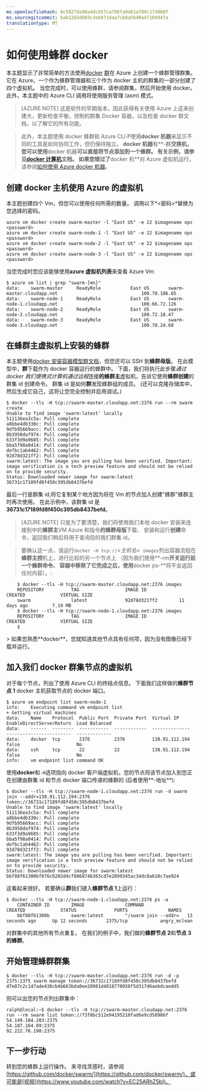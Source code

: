 ```yaml
---
ms.openlocfilehash: 8c5827da90a4dcb57ca796fa9d61a789c174960f
ms.sourcegitcommit: bab1265d669c3e6871daa7cb8a5640a47104947a
translationtype: MT
---
```


<properties
   pageTitle="使用 Azure 上蜂群 docker 入门教程"
   description="描述如何创建具有 Docker VM 扩展的一组虚拟机并使用蜂群创建 Docker 群集。"
   services="virtual-machines"
   documentationCenter="virtual-machines"
   authors="squillace"
   manager="timlt"
   editor="tysonn"/>

<tags
   ms.service="virtual-machines"
   ms.devlang="na"
   ms.topic="article"
   ms.tgt_pltfrm="vm-linux"
   ms.workload="infrastructure"
   ms.date="05/24/2015"
   ms.author="rasquill"/>

# 如何使用蜂群 docker

本主题显示了非常简单的方法使用[docker](https://www.docker.com/) [群](https://github.com/docker/swarm)在 Azure 上创建一个蜂群管理群集。 它在 Azure，一个作为蜂群管理器和三个作为 docker 主机的群集的一部分创建了四个虚拟机。 当您完成时，可以使用蜂群，请参阅群集，然后开始使用 docker。 此外，本主题中的 Azure CLI 调用将使用服务管理 (asm) 模式。 

> [AZURE.NOTE] 这是软件的早期版本，因此获得有关使用 Azure 上这来创建大，更新检查平衡，控制的群集 Docker 容器，以及检查 docker 群文档，以了解它的所有功能。
<!-- -->
> 此外，本主题使用 docker 蜂群和 Azure CLI*不*使用**docker 机器**来显示不同的工具是如何协同工作，但仍保持独立。 **docker 机器**有**-群**交换机，您可以使用**docker 机器**可以直接将节点添加到一个蜂群。 有关示例，请参见[docker 计算机](https://github.com/docker/machine)文档。 如果您错过了**docker 机**对 Azure 虚拟机运行，请参阅[如何使用 Azure docker 机器](virtual-machines-docker-machine.md)。

## 创建 docker 主机使用 Azure 的虚拟机

本主题创建四个 Vm，但您可以使用任何所需的数量。 调用以下*&lt;密码&gt;*替换为您选择的密码。

    azure vm docker create swarm-master -l "East US" -e 22 $imagename ops <password>
    azure vm docker create swarm-node-1 -l "East US" -e 22 $imagename ops <password>
    azure vm docker create swarm-node-2 -l "East US" -e 22 $imagename ops <password>
    azure vm docker create swarm-node-3 -l "East US" -e 22 $imagename ops <password>

当您完成时您应该能够使用**azure 虚拟机列表**来查看 Azure Vm:

    $ azure vm list | grep "swarm-[mn]"
    data:    swarm-master     ReadyRole           East US       swarm-master.cloudapp.net                               100.78.186.65
    data:    swarm-node-1     ReadyRole           East US       swarm-node-1.cloudapp.net                               100.66.72.126
    data:    swarm-node-2     ReadyRole           East US       swarm-node-2.cloudapp.net                               100.72.18.47  
    data:    swarm-node-3     ReadyRole           East US       swarm-node-3.cloudapp.net                               100.78.24.68  

## 在蜂群主虚拟机上安装的蜂群

本主题使用[docker 安装容器模型群文档](https://github.com/docker/swarm#1---docker-image)，但您还可以 SSH 到**蜂群母版**。 在此模型中，**群**下载作为 docker 容器运行的蜂群中。 下面，我们将执行此步骤*通过 docker 我们便携式计算机通过远程*连接**的蜂群主**虚拟机，告诉它使用**蜂群创建**的群集 id 创建命令。 群集 id 是如何**群**发现蜂群组的成员。 (还可以克隆存储库中，然后生成它自己，这将让您完全控制并启用调试。)

    $ docker --tls -H tcp://swarm-master.cloudapp.net:2376 run --rm swarm create
    Unable to find image 'swarm:latest' locally
    511136ea3c5a: Pull complete
    a8bbe4db330c: Pull complete
    9dfb95669acc: Pull complete
    0b3950daf974: Pull complete
    633f3d9a9685: Pull complete
    bba5f98a0414: Pull complete
    defbc1ab4462: Pull complete
    92d78d321ff2: Pull complete
    swarm:latest: The image you are pulling has been verified. Important: image verification is a tech preview feature and should not be relied on to provide security.
    Status: Downloaded newer image for swarm:latest
    36731c17189fd8f450c395db8437befd

最后一行是群集 id;将它复制某个地方因为将在 Vm 的节点加入创建"蜂群"蜂群主时再次使用。 在此示例中，该群集 id 是**36731c17189fd8f450c395db8437befd**。

> [AZURE.NOTE] 只是为了要清楚，我们将使用我们本地 docker 安装来连接到中的**蜂群主**VM Azure 和指令**的蜂群母版**下载、 安装和运行**创建**命令，返回我们稍后将用于查询目的我们群集 id。
<!-- -->
> 要确认这一点，请运行`docker -H tcp://`*&lt;主机名&gt;*` images`列出容器流程在**蜂群主控**机上，进行比较的另一个节点上 （因为我们使用**-rm**开关运行前一个蜂群命令、 容器中移除了它完成之后，使用**docker ps-**将不会返回任何内容）。:


        $ docker --tls -H tcp://swarm-master.cloudapp.net:2376 images
        REPOSITORY          TAG                 IMAGE ID            CREATED             VIRTUAL SIZE
        swarm               latest              92d78d321ff2        11 days ago         7.19 MB
        $ docker --tls -H tcp://swarm-node-1.cloudapp.net:2376 images
        REPOSITORY          TAG                 IMAGE ID            CREATED             VIRTUAL SIZE
        $
<P />
> 如果您熟悉**docker**，您就知道其他节点具有任何项，因为没有图像已经下载并运行。

## 加入我们 docker 群集节点的虚拟机

对于每个节点，列出了使用 Azure CLI 的终结点信息。 下面我们这样做的**蜂群节点 1** docker 主机获取节点的 docker 端口。

    $ azure vm endpoint list swarm-node-1
    info:    Executing command vm endpoint list
    + Getting virtual machines
    data:    Name    Protocol  Public Port  Private Port  Virtual IP      EnableDirectServerReturn  Load Balanced
    data:    ------  --------  -----------  ------------  --------------  ------------------------  -------------
    data:    docker  tcp       2376         2376          138.91.112.194  false                     No
    data:    ssh     tcp       22           22            138.91.112.194  false                     No
    info:    vm endpoint list command OK


使用**docker**和`-H`选项指向 docker 客户端虚拟机，您的节点将该节点加入到您正在创建由群集 id 和节点 docker 端口传递的蜂群的 (后者使用**-地址**):

    $ docker --tls -H tcp://swarm-node-1.cloudapp.net:2376 run -d swarm join --addr=138.91.112.194:2376 token://36731c17189fd8f450c395db8437befd
    Unable to find image 'swarm:latest' locally
    511136ea3c5a: Pull complete
    a8bbe4db330c: Pull complete
    9dfb95669acc: Pull complete
    0b3950daf974: Pull complete
    633f3d9a9685: Pull complete
    bba5f98a0414: Pull complete
    defbc1ab4462: Pull complete
    92d78d321ff2: Pull complete
    swarm:latest: The image you are pulling has been verified. Important: image verification is a tech preview feature and should not be relied on to provide security.
    Status: Downloaded newer image for swarm:latest
    bbf88f61300bf876c6202d4cf886874b363cd7e2899345ac34dc8ab10c7ae924

这看起来很好。 若要确认**群**我们键入**蜂群节点 1**上运行︰

    $ docker --tls -H tcp://swarm-node-1.cloudapp.net:2376 ps -a
        CONTAINER ID        IMAGE               COMMAND                CREATED             STATUS              PORTS               NAMES
        bbf88f61300b        swarm:latest        "/swarm join --addr=   13 seconds ago      Up 12 seconds       2375/tcp            angry_mclean

对群集中的其他所有节点重复。 在我们的例子中，我们做的**蜂群节点 2**和**节点 3 的蜂群**。

## 开始管理蜂群群集

    $ docker --tls -H tcp://swarm-master.cloudapp.net:2376 run -d -p 2375:2375 swarm manage token://36731c17189fd8f450c395db8437befd
    d7e87c2c147ade438cb4b663bda0ee20981d4818770958f5d317d6aebdcaedd5

则可以出您的节点列出群集中︰

    ralph@local:~$ docker --tls -H tcp://swarm-master.cloudapp.net:2376 run --rm swarm list token://73f8bc512e94195210fad6e9cd58986f
    54.149.104.203:2375
    54.187.164.89:2375
    92.222.76.190:2375

<!--Every topic should have next steps and links to the next logical set of content to keep the customer engaged-->
## 下一步行动

转到您的蜂群上运行操作。 来寻找灵感时，请参阅[https://github.com/docker/swarm/](https://github.com/docker/swarm/)，或可能是[视频](https://www.youtube.com/watch?v=EC25ARhZ5bI)。

<!-- links -->

[docker-机-azure]: virtual-machines-docker-machine.md
 